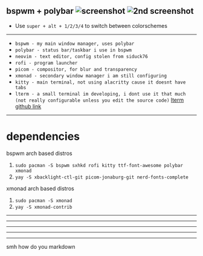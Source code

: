 

bspwm + polybar
![screenshot](https://raw.githubusercontent.com/rogerpanza/bad-dotfiles/main/screenshot.png "screenshot")
![2nd screenshot](https://raw.githubusercontent.com/rogerpanza/bad-dotfiles/main/screenshot2.png "2nd screenshot")
---
- Use `super + alt + 1/2/3/4` to switch between colorschemes
---
- `bspwm - my main window manager, uses polybar`
- `polybar - status bar/taskbar i use in bspwm`
- `neovim - text editor, config stolen from siduck76`
- `rofi - program launcher`
- `picom - compositor, for blur and transparency`
- `xmonad - secondary window manager i am still configuring`
- `kitty - main terminal, not using alacritty cause it doesnt have tabs`
- `lterm - a small terminal im developing, i dont use it that much (not really configurable unless you edit the source code)` [lterm github link](https://github.com/rogerpanza/lterm)


---
# dependencies
bspwm
arch based distros
1. `sudo pacman -S bspwm sxhkd rofi kitty ttf-font-awesome polybar xmonad` 
2. `yay -S xbacklight-ctl-git picom-jonaburg-git nerd-fonts-complete` 

xmonad
arch based distros
1. `sudo pacman -S xmonad`
2. `yay -S xmonad-contrib`


---
---
---
---
---
smh how do you markdown

